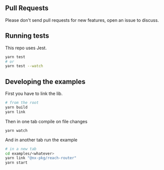 ## Pull Requests

Please don't send pull requests for new features, open an issue to discuss.

## Running tests

This repo uses Jest.

```sh
yarn test
# or
yarn test --watch
```

## Developing the examples

First you have to link the lib.

```sh
# from the root
yarn build
yarn link
```

Then in one tab compile on file changes

```
yarn watch
```

And in another tab run the example

```sh
# in a new tab
cd examples/<whatever>
yarn link "@nx-pkg/reach-router"
yarn start
```
